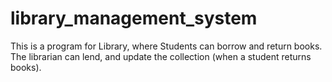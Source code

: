 # library_management_system

This is a program for Library, where Students can borrow and return books. The librarian can lend, and update the collection (when a student returns books).
